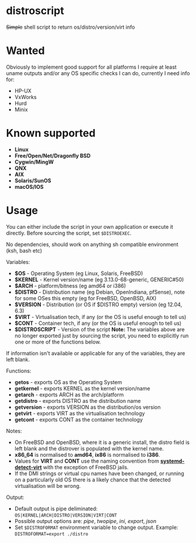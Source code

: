 distroscript
============

~~Simple~~ shell script to return os/distro/version/virt info

Wanted
======

Obviously to implement good support for all platforms I require at least uname outputs and/or any OS specific checks I can do, currently I need info for:

* HP-UX
* VxWorks
* Hurd
* Minix

Known supported
===============

* **Linux**
* **Free/Open/Net/Dragonfly BSD**
* **Cygwin/MingW**
* **QNX**
* **AIX**
* **Solaris/SunOS**
* **macOS/IOS**

Usage
=====

You can either include the script in your own application or execute it directly.
Before sourcing the script, set `$DISTROEXEC`.

No dependencies, should work on anything sh compatible environment (ksh, bash etc)

Variables:
 * **$OS**           - Operating System (eg Linux, Solaris, FreeBSD)
 * **$KERNEL**       - Kernel version/name (eg 3.13.0-68-generic, GENERIC#50)
 * **$ARCH**         - platform/bitness (eg amd64 or i386)
 * **$DISTRO**       - Distribution name (eg Debian, OpenIndiana, pfSense), note for some OSes this empty (eg for FreeBSD, OpenBSD, AIX)
 * **$VERSION**      - Distribution (or OS if $DISTRO empty) version (eg 12.04, 6.3)
 * **$VIRT**         - Virtualisation tech, if any (or the OS is useful enough to tell us)
 * **$CONT**         - Container tech, if any (or the OS is useful enough to tell us)
 * **$DISTROSCRIPT** - Version of the script
**Note:** The variables above are no longer exported just by sourcing the script, you need to explicitly run one or more of the functions below.

If information isn't available or applicable for any of the variables, they are left blank.

Functions:
 * **getos**         - exports OS as the Operating System
 * **getkernel**     - exports KERNEL as the kernel version/name
 * **getarch**       - exports ARCH as the arch/platform
 * **getdistro**     - exports DISTRO as the distribution name
 * **getversion**    - exports VERSION as the distribution/os version
 * **getvirt**       - exports VIRT as the virtualisation technology
 * **getcont**       - exports CONT as the container technology

Notes:
 * On FreeBSD and OpenBSD, where it is a generic install, the distro field is left blank and the distrover is populated with the kernel name.
 * **x86_64** is normalised to **amd64**, **ix86** is normalised to **i386**.
 * Values for **VIRT** and **CONT** use the naming convention from **[systemd-detect-virt](https://www.freedesktop.org/software/systemd/man/systemd-detect-virt.html "systemd-detect-virt")** with the exception of FreeBSD jails.
 * If the DMI strings or virtual cpu names have been changed, or running on a particularly old OS there is a likely chance that the detected virtualisation will be wrong.

Output:
 * Default output is pipe deliminated: `OS|KERNEL|ARCH|DISTRO|VERSION|VIRT|CONT`
 * Possible output options are: *pipe*, *twopipe*, *ini*, *export*, *json*
 * Set `$DISTROFORMAT` environment variable to change output. Example: `DISTROFORMAT=export ./distro`
